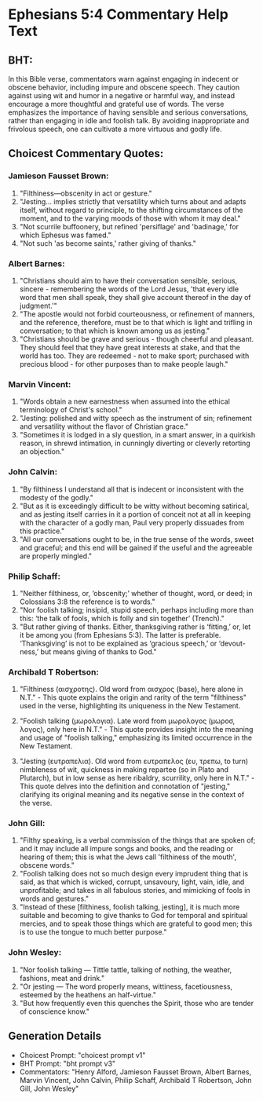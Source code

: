# Ephesians 5:4 Commentary Help Text

## BHT:
In this Bible verse, commentators warn against engaging in indecent or obscene behavior, including impure and obscene speech. They caution against using wit and humor in a negative or harmful way, and instead encourage a more thoughtful and grateful use of words. The verse emphasizes the importance of having sensible and serious conversations, rather than engaging in idle and foolish talk. By avoiding inappropriate and frivolous speech, one can cultivate a more virtuous and godly life.

## Choicest Commentary Quotes:
### Jamieson Fausset Brown:
1. "Filthiness—obscenity in act or gesture."
2. "Jesting... implies strictly that versatility which turns about and adapts itself, without regard to principle, to the shifting circumstances of the moment, and to the varying moods of those with whom it may deal."
3. "Not scurrile buffoonery, but refined 'persiflage' and 'badinage,' for which Ephesus was famed."
4. "Not such 'as become saints,' rather giving of thanks."

### Albert Barnes:
1. "Christians should aim to have their conversation sensible, serious, sincere - remembering the words of the Lord Jesus, 'that every idle word that men shall speak, they shall give account thereof in the day of judgment.'" 
2. "The apostle would not forbid courteousness, or refinement of manners, and the reference, therefore, must be to that which is light and trifling in conversation; to that which is known among us as jesting."
3. "Christians should be grave and serious - though cheerful and pleasant. They should feel that they have great interests at stake, and that the world has too. They are redeemed - not to make sport; purchased with precious blood - for other purposes than to make people laugh."

### Marvin Vincent:
1. "Words obtain a new earnestness when assumed into the ethical terminology of Christ's school."
2. "Jesting: polished and witty speech as the instrument of sin; refinement and versatility without the flavor of Christian grace."
3. "Sometimes it is lodged in a sly question, in a smart answer, in a quirkish reason, in shrewd intimation, in cunningly diverting or cleverly retorting an objection."

### John Calvin:
1. "By filthiness I understand all that is indecent or inconsistent with the modesty of the godly."
2. "But as it is exceedingly difficult to be witty without becoming satirical, and as jesting itself carries in it a portion of conceit not at all in keeping with the character of a godly man, Paul very properly dissuades from this practice."
3. "All our conversations ought to be, in the true sense of the words, sweet and graceful; and this end will be gained if the useful and the agreeable are properly mingled."

### Philip Schaff:
1. "Neither filthiness, or, ‘obscenity;’ whether of thought, word, or deed; in Colossians 3:8 the reference is to words."
2. "Nor foolish talking; insipid, stupid speech, perhaps including more than this: ‘the talk of fools, which is folly and sin together’ (Trench)."
3. "But rather giving of thanks. Either, thanksgiving rather is ‘fitting,’ or, let it be among you (from Ephesians 5:3). The latter is preferable. ‘Thanksgiving’ is not to be explained as ‘gracious speech,’ or ‘devout-ness,’ but means giving of thanks to God."

### Archibald T Robertson:
1. "Filthiness (αισχροτης). Old word from αισχρος (base), here alone in N.T." - This quote explains the origin and rarity of the term "filthiness" used in the verse, highlighting its uniqueness in the New Testament.

2. "Foolish talking (μωρολογια). Late word from μωρολογος (μωροσ, λογος), only here in N.T." - This quote provides insight into the meaning and usage of "foolish talking," emphasizing its limited occurrence in the New Testament.

3. "Jesting (ευτραπελια). Old word from ευτραπελος (ευ, τρεπω, to turn) nimbleness of wit, quickness in making repartee (so in Plato and Plutarch), but in low sense as here ribaldry, scurrility, only here in N.T." - This quote delves into the definition and connotation of "jesting," clarifying its original meaning and its negative sense in the context of the verse.

### John Gill:
1. "Filthy speaking, is a verbal commission of the things that are spoken of; and it may include all impure songs and books, and the reading or hearing of them; this is what the Jews call 'filthiness of the mouth', obscene words."
2. "Foolish talking does not so much design every imprudent thing that is said, as that which is wicked, corrupt, unsavoury, light, vain, idle, and unprofitable; and takes in all fabulous stories, and mimicking of fools in words and gestures."
3. "Instead of these [filthiness, foolish talking, jesting], it is much more suitable and becoming to give thanks to God for temporal and spiritual mercies, and to speak those things which are grateful to good men; this is to use the tongue to much better purpose."

### John Wesley:
1. "Nor foolish talking — Tittle tattle, talking of nothing, the weather, fashions, meat and drink." 
2. "Or jesting — The word properly means, wittiness, facetiousness, esteemed by the heathens an half-virtue." 
3. "But how frequently even this quenches the Spirit, those who are tender of conscience know."


## Generation Details
- Choicest Prompt: "choicest prompt v1"
- BHT Prompt: "bht prompt v3"
- Commentators: "Henry Alford, Jamieson Fausset Brown, Albert Barnes, Marvin Vincent, John Calvin, Philip Schaff, Archibald T Robertson, John Gill, John Wesley"

